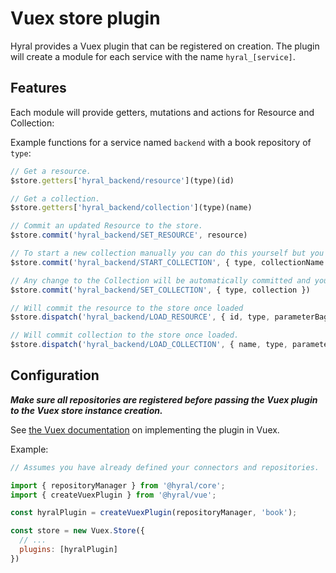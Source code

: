 # Vuex store plugin
Hyral provides a Vuex plugin that can be registered on creation. The plugin will create a module for each service
with the name `hyral_[service]`.

## Features
Each module will provide getters, mutations and actions for Resource and Collection:

Example functions for a service named `backend` with a book repository of `type`:

```javascript
// Get a resource.
$store.getters['hyral_backend/resource'](type)(id)

// Get a collection.
$store.getters['hyral_backend/collection'](type)(name)

// Commit an updated Resource to the store.
$store.commit('hyral_backend/SET_RESOURCE', resource)

// To start a new collection manually you can do this yourself but you will generally not need this mutation.
$store.commit('hyral_backend/START_COLLECTION', { type, collectionName })

// Any change to the Collection will be automatically committed and you generally will not need this mutation.
$store.commit('hyral_backend/SET_COLLECTION', { type, collection })

// Will commit the resource to the store once loaded
$store.dispatch('hyral_backend/LOAD_RESOURCE', { id, type, parameterBag? })

// Will commit collection to the store once loaded. 
$store.dispatch('hyral_backend/LOAD_COLLECTION', { name, type, parameterBag? })
```

## Configuration

***Make sure all repositories are registered before passing the Vuex plugin to the Vuex store instance
creation.***

See [the Vuex documentation] on implementing the plugin in Vuex.

Example:
```javascript
// Assumes you have already defined your connectors and repositories.

import { repositoryManager } from '@hyral/core';
import { createVuexPlugin } from '@hyral/vue';

const hyralPlugin = createVuexPlugin(repositoryManager, 'book');

const store = new Vuex.Store({
  // ...
  plugins: [hyralPlugin]
})
```

[the Vuex documentation]: https://vuex.vuejs.org/guide/plugins.html
